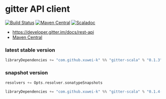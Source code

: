 # gitter API client

[![Build Status](https://secure.travis-ci.org/xuwei-k/gitter-scala.png)](http://travis-ci.org/xuwei-k/gitter-scala)
[![Maven Central](https://maven-badges.herokuapp.com/maven-central/com.github.xuwei-k/gitter-scala_2.11/badge.svg)](https://maven-badges.herokuapp.com/maven-central/com.github.xuwei-k/gitter-scala_2.11)
[![Scaladoc](http://javadoc-badge.appspot.com/com.github.xuwei-k/gitter-scala_2.11.svg?label=scaladoc)](http://javadoc-badge.appspot.com/com.github.xuwei-k/gitter-scala_2.11)

- <https://developer.gitter.im/docs/rest-api>
- [Maven Central](http://repo1.maven.org/maven2/com/github/xuwei-k/)

### latest stable version

```scala
libraryDependencies += "com.github.xuwei-k" %% "gitter-scala" % "0.1.3"
```

### snapshot version

```scala
resolvers += Opts.resolver.sonatypeSnapshots

libraryDependencies += "com.github.xuwei-k" %% "gitter-scala" % "0.1.4-SNAPSHOT"
```
